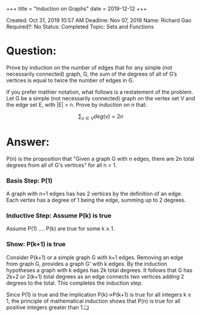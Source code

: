+++
title = "Induction on Graphs"
date = 2019-12-12
+++


Created: Oct 31, 2019 10:57 AM
Deadline: Nov 07, 2019
Name: Richard Gao
Required?: No
Status: Completed
Topic: Sets and Functions

# Question:

Prove by induction on the number of edges that for any simple (not necessarily connected)
graph, G, the sum of the degrees of all of G’s vertices is equal to twice the number of edges in
G.

If you prefer mathier notation, what follows is a restatement of the problem. Let G be a simple
(not necessarily connected) graph on the vertex set V and the edge set E, with |E| = n. Prove by induction on n that:

$$\sum_{v\in V}deg(v) = 2n$$

# Answer:

P(n) is the proposition that "Given a graph G with n edges, there are 2n total degrees from all of G's vertices" for all n > 1.

### Basis Step: P(1)

A graph with n=1 edges has has 2 vertices by the definition of an edge. Each vertex has a degree of 1 being the edge, summing up to 2 degrees.

### Inductive Step: Assume P(k) is true

Assume P(1) .... P(k) are true for some k ≥ 1. 

### Show: P(k+1) is true

Consider P(k+1) or a simple graph G with k+1 edges. Removing an edge from graph G, provides a graph G' with k edges. By the induction hypotheses a graph with k edges has 2k total degrees. It follows that G has 2k+2 or 2(k+1) total degrees as an edge connects two vertices adding 2 degrees to the total. This completes the induction step.

Since P(1) is true and the implication P(k)→P(k+1) is true for all integers k ≥ 1, the principle of mathematical induction shows that P(n) is true for all positive integers greater than 1.❏
